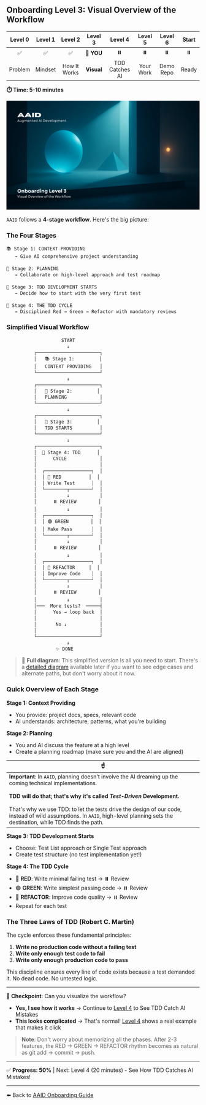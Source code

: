 ## Onboarding Level 3: Visual Overview of the Workflow

| Level 0 | Level 1 |   Level 2    |  Level 3   |    Level 4     |  Level 5  |  Level 6  | Start |
| :-----: | :-----: | :----------: | :--------: | :------------: | :-------: | :-------: | :---: |
|   ✅    |   ✅    |      ✅      | 📍 **YOU** |       ⏸️       |    ⏸️     |    ⏸️     |  ⏸️   |
| Problem | Mindset | How It Works | **Visual** | TDD Catches AI | Your Work | Demo Repo | Ready |

**⏱️ Time: 5-10 minutes**

![Visual Overview of the Workflow](../../../assets/onboarding/3.webp)

`AAID` follows a **4-stage workflow**. Here's the big picture:

### The Four Stages

```
📚 Stage 1: CONTEXT PROVIDING
   → Give AI comprehensive project understanding

🤝 Stage 2: PLANNING
   → Collaborate on high-level approach and test roadmap

📝 Stage 3: TDD DEVELOPMENT STARTS
   → Decide how to start with the very first test

🔄 Stage 4: THE TDD CYCLE
   → Disciplined Red → Green → Refactor with mandatory reviews
```

### Simplified Visual Workflow

```
                    START
                      ↓
          ┌───────────────────────┐
          │   📚 Stage 1:         │
          │   CONTEXT PROVIDING   │
          └───────────────────────┘
                      ↓
          ┌───────────────────────┐
          │   🤝 Stage 2:         │
          │   PLANNING            │
          └───────────────────────┘
                      ↓
          ┌───────────────────────┐
          │   📝 Stage 3:         │
          │   TDD STARTS          │
          └───────────────────────┘
                      ↓
          ┌───────────────────────┐
          │  🔄 Stage 4: TDD      │
          │      CYCLE            │
          │                       │
          │  ┌─────────────────┐  │
          │  │ 🔴 RED          │  │
          │  │ Write Test      │  │
          │  └────────┬────────┘  │
          │           ↓           │
          │      ⏸️ REVIEW        │
          │           ↓           │
          │  ┌─────────────────┐  │
          │  │ 🟢 GREEN        │  │
          │  │ Make Pass       │  │
          │  └────────┬────────┘  │
          │           ↓           │
          │      ⏸️ REVIEW        │
          │           ↓           │
          │  ┌─────────────────┐  │
          │  │ 🧼 REFACTOR     │  │
          │  │ Improve Code    │  │
          │  └────────┬────────┘  │
          │           ↓           │
          │      ⏸️ REVIEW        │
          │           ↓           │
          │───  More tests?  ─────┤
          │      Yes → loop back  │
          │                       │
          │       No ↓            │
          │                       │
          └───────────────────────┘
                      ↓
                  ✨ DONE
```

> 🔗 **Full diagram**: This simplified version is all you need to start. There's a [detailed diagram](../../../aaid-workflow-diagram.mermaid) available later if you want to see edge cases and alternate paths, but don't worry about it now.

### Quick Overview of Each Stage

**Stage 1: Context Providing**

- You provide: project docs, specs, relevant code
- AI understands: architecture, patterns, what you're building

**Stage 2: Planning**

- You and AI discuss the feature at a high level
- Create a planning roadmap (make sure you and the AI are aligned)

| ☝️                                                                                                                                                                                                                                                                                                                                                                                  |
| ----------------------------------------------------------------------------------------------------------------------------------------------------------------------------------------------------------------------------------------------------------------------------------------------------------------------------------------------------------------------------------- |
| **Important**: In `AAID`, planning doesn't involve the AI dreaming up the coming technical implementations.<br><br>**TDD will do that; that's why it's called _Test-Driven_ Development.**<br><br>That's why we use TDD: to let the tests drive the design of our code, instead of wild assumptions. In `AAID`, high-level planning sets the destination, while TDD finds the path. |

**Stage 3: TDD Development Starts**

- Choose: Test List approach or Single Test approach
- Create test structure (no test implementation yet!)

**Stage 4: The TDD Cycle**

- 🔴 **RED**: Write minimal failing test → ⏸️ Review
- 🟢 **GREEN**: Write simplest passing code → ⏸️ Review
- 🧼 **REFACTOR**: Improve code quality → ⏸️ Review
- Repeat for each test

### The Three Laws of TDD (Robert C. Martin)

The cycle enforces these fundamental principles:

1. **Write no production code without a failing test**
2. **Write only enough test code to fail**
3. **Write only enough production code to pass**

This discipline ensures every line of code exists because a test demanded it. No dead code. No untested logic.

---

**🛑 Checkpoint**: Can you visualize the workflow?

- **Yes, I see how it works** → Continue to [Level 4](./4.md) to See TDD Catch AI Mistakes
- **This looks complicated** → That's normal! [Level 4](./4.md) shows a real example that makes it click

> **Note**: Don't worry about memorizing all the phases. After 2-3 features, the RED → GREEN → REFACTOR rhythm becomes as natural as git add → commit → push.

---

✅ **Progress: 50%** | Next: Level 4 (20 minutes) - See How TDD Catches AI Mistakes!

---

⬅️ Back to [AAID Onboarding Guide](../guide.md)
